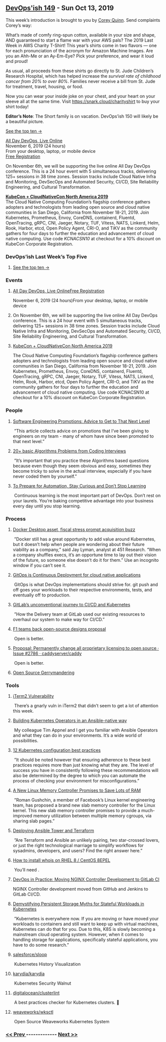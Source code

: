 ## [DevOps'ish 149](https://devopsish.com/149) - Sun Oct 13, 2019

This week’s introduction is brought to you by <a href="https://twitter.com/QuinnyPig">Corey Quinn</a>. Send complaints Corey’s way:

What’s made of comfy ring-spun cotton, available in your size and shape, AND guaranteed to start a flame war with your AWS pals? The 2019 Last Week in AWS Charity T-Shirt! This year’s shirts come in two flavors — one for each pronunciation of the acronym for Amazon Machine Images. Are you an Ahh-Me or an Ay-Em-Eye? Pick your preference, and wear it loud and proud!

As usual, all proceeds from these shirts go directly to St. Jude Children’s Research Hospital, which has helped increase the <em>survival rate of childhood cancer from 20% to over 80%</em>. Families never receive a bill from St. Jude for treatment, travel, housing, or food.

Now you can wear your inside joke on your chest, and your heart on your sleeve all at the same time. Visit <a href="https://snark.cloud/charityshirt?utm_source=newsletter&amp;utm_medium=devopsish&amp;utm_campaign=149">https://snark.cloud/charityshirt</a> to buy your shirt today!

<strong>Editor’s Note</strong>: The Short family is on vacation. DevOps’ish 150 will likely be a beautiful picture.

<a href="https://devopsish.com/149/notes/">See the top ten →</a>

<a href="https://www.alldaydevops.com/">All Day DevOps, Live Online</a><br/>November 6, 2019 (24 hours)<br/>From your desktop, laptop, or mobile device<br/><a href="https://www.alldaydevops.com/register">Free Registration</a>

On November 6th, we will be supporting the live online All Day DevOps conference. This is a 24 hour event with 5 simultaneous tracks, delivering 125+ sessions in 38 time zones. Session tracks include Cloud Native Infra and Monitoring, DevSecOps and Automated Security, CI/CD, Site Reliability Engineering, and Cultural Transformation.

<a href="https://cshort.co/kcna19"><strong>KubeCon + CloudNativeCon North America 2019</strong></a><br/>The Cloud Native Computing Foundation’s flagship conference gathers adopters and technologists from leading open source and cloud native communities in San Diego, California from November 18-21, 2019. Join Kubernetes, Prometheus, Envoy, CoreDNS, containerd, Fluentd, OpenTracing, gRPC, CNI, Jaeger, Notary, TUF, Vitess, NATS, Linkerd, Helm, Rook, Harbor, etcd, Open Policy Agent, CRI-O, and TiKV as the community gathers for four days to further the education and advancement of cloud native computing. Use code <em>KCNACSN10</em> at checkout for a 10% discount on KubeCon Corporate Registration.

### DevOps’ish Last Week’s Top Five

1. [See the top ten →](https://devopsish.com/149/notes/)

    
### Events

1. [All Day DevOps, Live OnlineFree Registration](https://www.alldaydevops.com/)

    November 6, 2019 (24 hours)From your desktop, laptop, or mobile device
1. []()

    On November 6th, we will be supporting the live online All Day DevOps conference. This is a 24 hour event with 5 simultaneous tracks, delivering 125+ sessions in 38 time zones. Session tracks include Cloud Native Infra and Monitoring, DevSecOps and Automated Security, CI/CD, Site Reliability Engineering, and Cultural Transformation.
1. [KubeCon + CloudNativeCon North America 2019](https://cshort.co/kcna19)

    The Cloud Native Computing Foundation’s flagship conference gathers adopters and technologists from leading open source and cloud native communities in San Diego, California from November 18-21, 2019. Join Kubernetes, Prometheus, Envoy, CoreDNS, containerd, Fluentd, OpenTracing, gRPC, CNI, Jaeger, Notary, TUF, Vitess, NATS, Linkerd, Helm, Rook, Harbor, etcd, Open Policy Agent, CRI-O, and TiKV as the community gathers for four days to further the education and advancement of cloud native computing. Use code KCNACSN10 at checkout for a 10% discount on KubeCon Corporate Registration.
### People

1. [Software Engineering Promotions: Advice to Get to That Next Level](https://blog.pragmaticengineer.com/software-engineering-promotions/)

     ”This article collects advice on promotions that I’ve been giving to engineers on my team - many of whom have since been promoted to that next level.”
1. [20+ basic Algorithms Problems from Coding Interviews](https://dev.to/javinpaul/20-basic-algorithms-problems-from-coding-interviews-4o76)

     ”It’s important that you practice these Algorithms based questions because even though they seem obvious and easy, sometimes they become tricky to solve in the actual interview, especially if you have never coded them by yourself.”
1. [To Prepare for Automation, Stay Curious and Don’t Stop Learning](https://hbr.org/2019/10/to-prepare-for-automation-stay-curious-and-dont-stop-learning)

     Continuous learning is the most important part of DevOps. Don’t rest on your laurels. You’re baking competitive advantage into your business every day until you stop learning.
### Process

1. [Docker Desktop asset, fiscal stress prompt acquisition buzz](https://searchitoperations.techtarget.com/news/252471956/Docker-Desktop-asset-fiscal-stress-prompt-acquisition-buzz)

     ”Docker still has a great opportunity to add value around Kubernetes, but it doesn’t help when people are wondering about their future viability as a company,” said Jay Lyman, analyst at 451 Research. “When a company shuffles execs, it’s an opportune time to lay out their vision of the future, so someone else doesn’t do it for them.” Use an incognito window if you can’t see it.
1. [GitOps is Continuous Deployment for cloud native applications](https://www.gitops.tech/)

     GitOps is what DevOps implementations should strive for. git push and off goes your workloads to their respective environments, tests, and eventually off to production.
1. [GitLab’s unconventional journey to CI/CD and Kubernetes](https://about.gitlab.com/blog/2019/10/03/gitlab-journey-to-cicd/)

     ”How the Delivery team at GitLab used our existing resources to overhaul our system to make way for CI/CD.”
1. [F1 teams back open-source designs proposal](https://www.motorsport.com/f1/news/teams-open-source-designs-proposal/4552508/)

     Open is better.
1. [Proposal: Permanently change all proprietary licensing to open source · Issue #2786 · caddyserver/caddy](https://github.com/caddyserver/caddy/issues/2786)

     Open is better.
1. [Open Source Gerrymandering](https://www.aniszczyk.org/2019/10/08/open-source-gerrymandering/)

    
### Tools

1. [iTerm2 Vulnerability](https://www.us-cert.gov/ncas/current-activity/2019/10/09/iterm2-vulnerability)

     There’s a gnarly vuln in iTerm2 that didn’t seem to get a lot of attention this week.
1. [Building Kubernetes Operators in an Ansible-native way](https://www.cncf.io/webinars/building-kubernetes-operators-in-an-ansible-native-way/)

     My colleague Tim Appnel and I get you familiar with Ansible Operators and what they can do in your environments. It’s a wide world of possibilities.
1. [12 Kubernetes configuration best practices](https://www.stackrox.com/post/2019/09/12-kubernetes-configuration-best-practices/)

     ”It should be noted however that ensuring adherence to these best practices requires more than just knowing what they are. The level of success you have in consistently following these recommendations will also be determined by the degree to which you can automate the process of checking your environment for misconfigurations.”
1. [A New Linux Memory Controller Promises to Save Lots of RAM](https://thenewstack.io/a-new-linux-memory-controller-promises-to-save-lots-of-ram/)

     ”Roman Gushchin, a member of Facebook’s Linux kernel engineering team, has proposed a brand new slab memory controller for the Linux kernel. This new slab memory controller promises to provide a much-improved memory utilization between multiple memory cgroups, via sharing slab pages.”
1. [Deploying Ansible Tower and Terraform](https://www.redhat.com/sysadmin/ansible-tower-terraform)

     ”Are Terraform and Ansible an unlikely pairing, two star-crossed lovers, or just the right technological marriage to simplify workflows for sysadmins, developers, and users? Find the right answer here.”
1. [How to install whois on RHEL 8 / CentOS 8EPEL](https://www.cyberciti.biz/faq/how-to-install-whois-on-rhel-8-centos-8/)

     You’ll need .
1. [DevOps in Practice: Moving NGINX Controller Development to GitLab CI](https://www.nginx.com/blog/devops-in-practice-moving-nginx-controller-development-to-gitlab-ci/)

     NGINX Controller development moved from GitHub and Jenkins to GitLab CI/CD.
1. [Demystifying Persistent Storage Myths for Stateful Workloads in Kubernetes](https://containerjournal.com/topics/container-networking/demystifying-persistent-storage-myths-for-stateful-workloads-in-kubernetes/)

     ”Kubernetes is everywhere now. If you are moving or have moved your workloads to containers and still want to keep up with virtual machines, Kubernetes can do that for you. Due to this, K8S is slowly becoming a mainstream cloud operating system. However, when it comes to handling storage for applications, specifically stateful applications, you have to do some research.”
1. [salesforce/sloop](https://github.com/salesforce/sloop)

     Kubernetes History Visualization
1. [karydia/karydia](https://github.com/karydia/karydia)

     Kubernetes Security Walnut
1. [digitalocean/clusterlint](https://github.com/digitalocean/clusterlint)

     A best practices checker for Kubernetes clusters. 🤠
1. [weaveworks/wksctl](https://github.com/weaveworks/wksctl)

     Open Source Weaveworks Kubernetes System

### [ << Prev ](devopsweekly-148.md) ------------- [ Next >> ](devopsweekly-150.md)